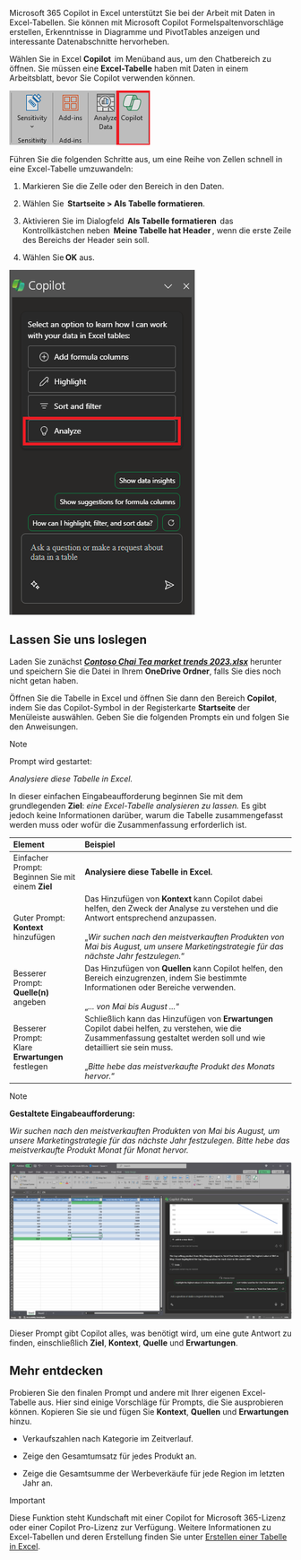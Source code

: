 
Microsoft 365 Copilot in Excel unterstützt Sie bei der Arbeit mit Daten in Excel-Tabellen. Sie können mit Microsoft Copilot Formelspaltenvorschläge erstellen, Erkenntnisse in Diagramme und PivotTables anzeigen und interessante Datenabschnitte hervorheben. 

Wählen Sie in Excel **Copilot**  im Menüband aus, um den Chatbereich zu öffnen. Sie müssen eine **Excel-Tabelle**  haben mit Daten in einem Arbeitsblatt, bevor Sie Copilot verwenden können. 

![Screenshot des Copilot-Symbols im Excel-Menüband.](../media/copilot-ribbon-excel.png)

Führen Sie die folgenden Schritte aus, um eine Reihe von Zellen schnell in eine Excel-Tabelle umzuwandeln: 

1. Markieren Sie die Zelle oder den Bereich in den Daten.

1. Wählen Sie  **Startseite > Als Tabelle formatieren**.

1. Aktivieren Sie im Dialogfeld  **Als Tabelle formatieren**  das Kontrollkästchen neben  **Meine Tabelle hat Header** , wenn die erste Zeile des Bereichs der Header sein soll.

1. Wählen Sie **OK** aus.

![Screenshot des Copilot-Bereichs in Excel beim ersten Öffnen.](../media/copilot-pane-Excel.png)

## Lassen Sie uns loslegen

Laden Sie zunächst **_[Contoso Chai Tea market trends 2023.xlsx](https://go.microsoft.com/fwlink/?linkid=2268822)_** herunter und speichern Sie die Datei in Ihrem **OneDrive Ordner**, falls Sie dies noch nicht getan haben.

Öffnen Sie die Tabelle in Excel und öffnen Sie dann den Bereich **Copilot**, indem Sie das Copilot-Symbol in der Registerkarte **Startseite** der Menüleiste auswählen. Geben Sie die folgenden Prompts ein und folgen Sie den Anweisungen.

> [!NOTE]
> Prompt wird gestartet:
>
> _Analysiere diese Tabelle in Excel._

In dieser einfachen Eingabeaufforderung beginnen Sie mit dem grundlegenden **Ziel**: _eine Excel-Tabelle analysieren zu lassen._ Es gibt jedoch keine Informationen darüber, warum die Tabelle zusammengefasst werden muss oder wofür die Zusammenfassung erforderlich ist.

| Element | Beispiel |
| :------ | :------- |
| Einfacher Prompt: <br>Beginnen Sie mit einem **Ziel** | **Analysiere diese Tabelle in Excel.** |
| Guter Prompt: <br>**Kontext** hinzufügen | Das Hinzufügen von **Kontext** kann Copilot dabei helfen, den Zweck der Analyse zu verstehen und die Antwort entsprechend anzupassen.<br><br>„_Wir suchen nach den meistverkauften Produkten von Mai bis August, um unsere Marketingstrategie für das nächste Jahr festzulegen._“ |
| Besserer Prompt: <br>**Quelle(n)** angeben | Das Hinzufügen von **Quellen** kann Copilot helfen, den Bereich einzugrenzen, indem Sie bestimmte Informationen oder Bereiche verwenden.<br><br>„_... von Mai bis August ..._“ |
| Besserer Prompt: <br>Klare **Erwartungen** festlegen | Schließlich kann das Hinzufügen von **Erwartungen** Copilot dabei helfen, zu verstehen, wie die Zusammenfassung gestaltet werden soll und wie detailliert sie sein muss.<br><br>„_Bitte hebe das meistverkaufte Produkt des Monats hervor._“ |

> [!NOTE]
> **Gestaltete Eingabeaufforderung:**
>
> _Wir suchen nach den meistverkauften Produkten von Mai bis August, um unsere Marketingstrategie für das nächste Jahr festzulegen. Bitte hebe das meistverkaufte Produkt Monat für Monat hervor._

[![Screenshot der Ergebnisse des mit Copilot in Excel erstellten Prompts.](../media/copilot-results-excel.png)](../media/copilot-results-excel.png#lightbox)

Dieser Prompt gibt Copilot alles, was benötigt wird, um eine gute Antwort zu finden, einschließlich **Ziel**, **Kontext**, **Quelle** und **Erwartungen**.

## Mehr entdecken

Probieren Sie den finalen Prompt und andere mit Ihrer eigenen Excel-Tabelle aus. Hier sind einige Vorschläge für Prompts, die Sie ausprobieren können. Kopieren Sie sie und fügen Sie **Kontext**, **Quellen** und **Erwartungen** hinzu.  

- Verkaufszahlen nach Kategorie im Zeitverlauf.

- Zeige den Gesamtumsatz für jedes Produkt an.

- Zeige die Gesamtsumme der Werbeverkäufe für jede Region im letzten Jahr an.

> [!IMPORTANT]
> Diese Funktion steht Kundschaft mit einer Copilot for Microsoft 365-Lizenz oder einer Copilot Pro-Lizenz zur Verfügung. Weitere Informationen zu Excel-Tabellen und deren Erstellung finden Sie unter [Erstellen einer Tabelle in Excel](https://support.microsoft.com/office/bf0ce08b-d012-42ec-8ecf-a2259c9faf3f). 